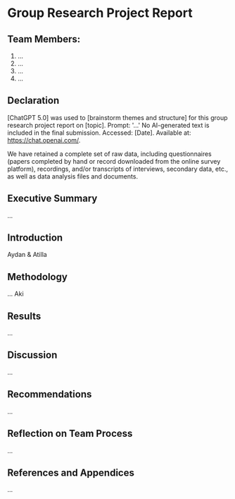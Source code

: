 # Group Research Project Report

## Team Members:
1. ...
2. ...
3. ... 
4. ... 

## Declaration
[ChatGPT 5.0] was used to [brainstorm themes and structure] for this group research project report on [topic]. Prompt: '...' No AI-generated text is included in the final submission. Accessed: [Date]. Available at: https://chat.openai.com/.

We have retained a complete set of raw data, including questionnaires (papers completed by hand or record downloaded from the online survey platform), recordings, and/or transcripts of interviews, secondary data, etc., as well as data analysis files and documents. 

## Executive Summary
...

## Introduction
Aydan & Atilla   

## Methodology
... Aki

## Results
... 

## Discussion
... 

## Recommendations
... 

## Reflection on Team Process
... 

## References and Appendices
... 